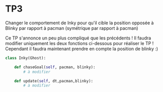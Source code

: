 # TP3

Changer le comportement de Inky pour qu'il cible la position opposée à Blinky par rapport à pacman (symétrique par rapport à pacman)

Ce TP s'annonce un peu plus compliqué que les précédents ! Il faudra modifier uniquement les deux fonctions ci-dessous pour réaliser le TP ! Cependant il faudra maintenant prendre en compte la position de blinky :)

```py
class Inky(Ghost):

    def chaseGoal(self, pacman, blinky):
        # à modifier

    def update(self, dt,pacman,blinky):
        # à modifier
```
